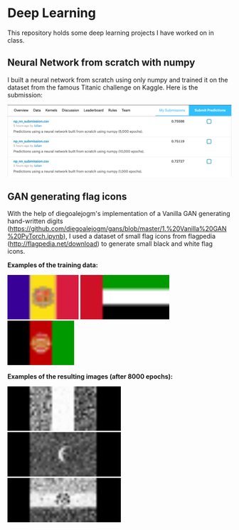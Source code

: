 # Deep Learning
This repository holds some deep learning projects I have worked on in class.

## Neural Network from scratch with numpy
I built a neural network from scratch using only numpy and trained it on the dataset from the famous Titanic challenge on Kaggle. Here is the submission:

![Screenshot of Kaggle submission](https://github.com/Julian1070/Deep-Learning/blob/master/TitanicKaggle/np_nn_submission.png "Screenshot of Kaggle submission")

## GAN generating flag icons
With the help of diegoalejogm's implementation of a Vanilla GAN generating hand-written digits (https://github.com/diegoalejogm/gans/blob/master/1.%20Vanilla%20GAN%20PyTorch.ipynb), I used a dataset of small flag icons from flagpedia (http://flagpedia.net/download) to generate small black and white flag icons.

**Examples of the training data:**

<img src="https://github.com/Julian1070/Deep-Learning/blob/master/FlagGAN/flags/ad.png" data-canonical-src="https://github.com/Julian1070/Deep-Learning/blob/master/FlagGAN/flags/ad.png" width="160" height="100" />

<img src="https://github.com/Julian1070/Deep-Learning/blob/master/FlagGAN/flags/ae.png" data-canonical-src="https://github.com/Julian1070/Deep-Learning/blob/master/FlagGAN/flags/ae.png" width="200" height="100" />

<img src="https://github.com/Julian1070/Deep-Learning/blob/master/FlagGAN/flags/af.png" data-canonical-src="https://github.com/Julian1070/Deep-Learning/blob/master/FlagGAN/flags/af.png" width="150" height="100" />

**Examples of the resulting images (after 8000 epochs):**

<img src="https://github.com/Julian1070/Deep-Learning/blob/master/FlagGAN/generated_flags/generated_flag1.png" data-canonical-src="https://github.com/Julian1070/Deep-Learning/blob/master/FlagGAN/generated_flags/generated_flag1.png" width="255" height="100" />

<img src="https://github.com/Julian1070/Deep-Learning/blob/master/FlagGAN/generated_flags/generated_flag3.png" data-canonical-src="https://github.com/Julian1070/Deep-Learning/blob/master/FlagGAN/generated_flags/generated_flag3.png" width="255" height="100" />

<img src="https://github.com/Julian1070/Deep-Learning/blob/master/FlagGAN/generated_flags/generated_flag6.png" data-canonical-src="https://github.com/Julian1070/Deep-Learning/blob/master/FlagGAN/generated_flags/generated_flag6.png" width="255" height="100" />

